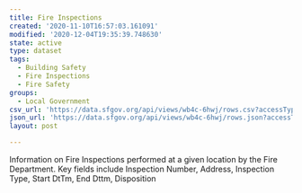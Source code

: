 ```yaml
---
title: Fire Inspections
created: '2020-11-10T16:57:03.161091'
modified: '2020-12-04T19:35:39.748630'
state: active
type: dataset
tags:
  - Building Safety
  - Fire Inspections
  - Fire Safety
groups:
  - Local Government
csv_url: 'https://data.sfgov.org/api/views/wb4c-6hwj/rows.csv?accessType=DOWNLOAD'
json_url: 'https://data.sfgov.org/api/views/wb4c-6hwj/rows.json?accessType=DOWNLOAD'
layout: post

---
```

Information on Fire Inspections performed at a given location by the Fire Department. Key fields include Inspection Number, Address, Inspection Type, Start DtTm, End Dttm, Disposition
